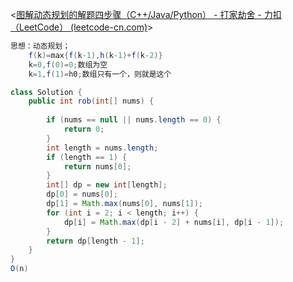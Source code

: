 <[图解动态规划的解题四步骤（C++/Java/Python） - 打家劫舍 - 力扣（LeetCode） (leetcode-cn.com)](https://leetcode-cn.com/problems/house-robber/solution/dong-tai-gui-hua-jie-ti-si-bu-zou-xiang-jie-cjavap/)>

```java
思想：动态规划；
    f(k)=max{f(k-1),h(k-1)+f(k-2)}
	k=0,f(0)=0;数组为空
	k=1,f(1)=h0;数组只有一个，则就是这个

class Solution {
    public int rob(int[] nums) {
        
        if (nums == null || nums.length == 0) {
            return 0;
        }
        int length = nums.length;
        if (length == 1) {
            return nums[0];
        }
        int[] dp = new int[length];
        dp[0] = nums[0];
        dp[1] = Math.max(nums[0], nums[1]);
        for (int i = 2; i < length; i++) {
            dp[i] = Math.max(dp[i - 2] + nums[i], dp[i - 1]);
        }
        return dp[length - 1];
    }
}
O(n)
```

